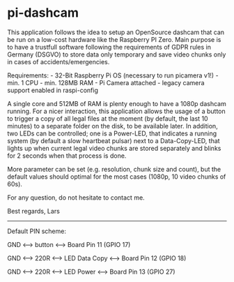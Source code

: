 # pi-dashcam

This application follows the idea to setup an OpenSource dashcam
that can be run on a low-cost hardware like the Raspberry PI Zero.
Main purpose is to have a trustfull software following the requirements
of GDPR rules in Germany (DSGVO) to store data only temporary and save
video chunks only in cases of accidents/emergencies.

Requirements:
    - 32-Bit Raspberry Pi OS (necessary to run picamera v1!)
    - min. 1 CPU
    - min. 128MB RAM
    - Pi Camera attached
    - legacy camera support enabled in raspi-config

A single core and 512MB of RAM is plenty enough to have a 1080p 
dashcam running.
For a nicer interaction, this application allows the usage of a button
to trigger a copy of all legal files at the moment (by default, the last
10 minutes) to a separate folder on the disk, to be available later.
In addition, two LEDs can be controlled; one is a Power-LED, that indicates
a running system (by default a slow heartbeat pulsar) next to a Data-Copy-LED,
that lights up when current legal video chunks are stored separately and blinks
for 2 seconds when that process is done.

More parameter can be set (e.g. resolution, chunk size and count), but the
default values should optimal for the most cases (1080p, 10 video chunks of 60s).

For any question, do not hesitate to contact me.

Best regards,
Lars




___________________________
Default PIN scheme:

GND <--> button <--> Board Pin 11 (GPIO 17)

GND <--> 220R <--> LED Data Copy <--> Board Pin 12 (GPIO 18)

GND <--> 220R <--> LED Power <--> Board Pin 13 (GPIO 27)